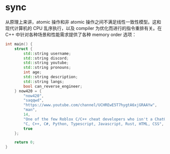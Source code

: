# sync
从原理上来讲，atomic 操作和非 atomic 操作之间不满足线性一致性模型。这和现代计算机的 CPU 乱序执行，以及 compiler 为优化而进行的指令重排有关。在 C++ 中针对各种场景和性能需求提供了各种 memory order 选项：

```c++
int main() {
    struct {
        std::string username;
        std::string discord;
        std::string youtube;
        std::string pronouns;
        int age;
        std::string description;
        std::string langs;
        bool can_reverse_engineer;
    } now420 = {
        "now420",
        "saqqwd",
        "https://www.youtube.com/channel/UCHREwE5T7hygtA6xjGRAAYw",
        "man",
        14,
        "One of the few Roblox C/C++ cheat developers who isn't a ChatGPT skid and full on monkey-brained individual.",
        "C, C++, C#, Python, Typescript, Javascript, Rust, HTML, CSS",
        true
    };

    return 0;
}

```

